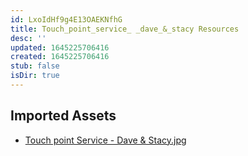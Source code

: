 ```yaml
---
id: LxoIdHf9g4E13OAEKNfhG
title: Touch_point_service_ _dave_&_stacy Resources
desc: ''
updated: 1645225706416
created: 1645225706416
stub: false
isDir: true
---
```

## Imported Assets
- [Touch point Service - Dave & Stacy.jpg](/assets/touch-point-service---dave-&-stacy-H6nsjemo3LYc.jpg)
